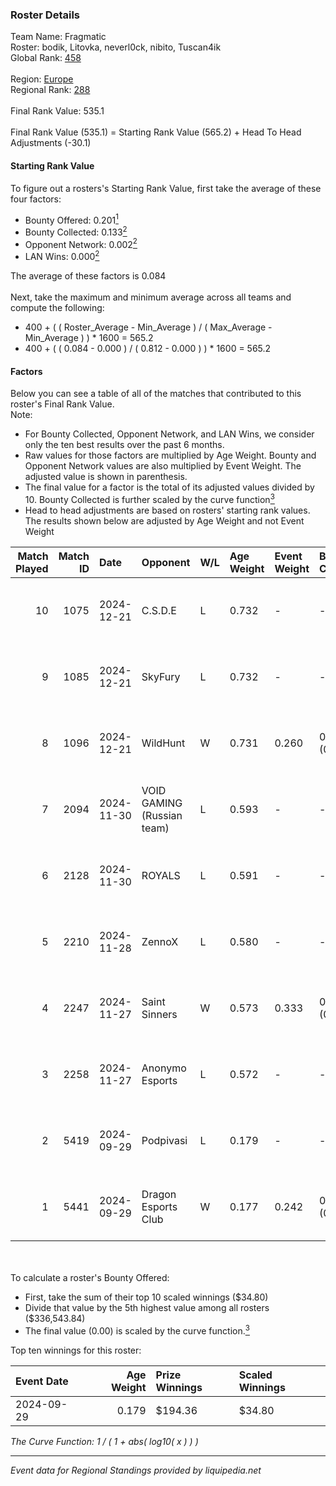 ### Roster Details<br />
Team Name: Fragmatic<br />
Roster: bodik, Litovka, neverl0ck, nibito, Tuscan4ik<br />
Global Rank: [458](../../standings_global_2025_03_01.md)<br />
<br />
Region: [Europe]( ../../standings_europe_2025_03_01.md)<br />
Regional Rank: [288]( ../../standings_europe_2025_03_01.md)<br />
<br />
Final Rank Value:  535.1<br />
<br />
Final Rank Value (535.1) = Starting Rank Value (565.2) + Head To Head Adjustments (-30.1)<br />

#### Starting Rank Value<br />
To figure out a rosters's Starting Rank Value, first take the average of these four factors:<br />
- Bounty Offered: 0.201[<sup>1</sup>](#table2)
- Bounty Collected: 0.133[<sup>2</sup>](#table1)
- Opponent Network: 0.002[<sup>2</sup>](#table1)
- LAN Wins: 0.000[<sup>2</sup>](#table1)

The average of these factors is 0.084<br />
<br />
Next, take the maximum and minimum average across all teams and compute the following:<br />
- 400 + ( ( Roster_Average - Min_Average ) / ( Max_Average - Min_Average ) ) * 1600 = 565.2
- 400 + ( ( 0.084 - 0.000 ) / ( 0.812 - 0.000 ) ) * 1600 = 565.2


#### Factors<br />
Below you can see a table of all of the matches that contributed to this roster's Final Rank Value.<br />
Note:<br />

- For Bounty Collected, Opponent Network, and LAN Wins, we consider only the ten best results over the past 6 months.
- Raw values for those factors are multiplied by Age Weight. Bounty and Opponent Network values are also multiplied by Event Weight. The adjusted value is shown in parenthesis.
- The final value for a factor is the total of its adjusted values divided by 10. Bounty Collected is further scaled by the curve function[<sup>3</sup>](#curveFunction)
- Head to head adjustments are based on rosters' starting rank values. The results shown below are adjusted by Age Weight and not Event Weight
<span id="table1"></span><br />


| Match Played | Match ID | Date       | Opponent                   | W/L | Age Weight | Event Weight | Bounty Collected | Opponent Network | LAN Wins  | H2H Adj. | Roster                                       |
| -: | -: | :- | :- | :- | :- | :- | :- | :- | :- | -: | :- |
|           10 |     1075 | 2024-12-21 | C.S.D.E                    | L   | 0.732      | -            | -                | -                | -         |    -7.36 | bodik, Litovka, neverl0ck, nibito, Tuscan4ik |
|            9 |     1085 | 2024-12-21 | SkyFury                    | L   | 0.732      | -            | -                | -                | -         |    -8.08 | bodik, Litovka, neverl0ck, nibito, Tuscan4ik |
|            8 |     1096 | 2024-12-21 | WildHunt                   | W   | 0.731      | 0.260        | 0.000 (0.000)    | 0.038 (0.007)    | 0 (0.000) |     6.98 | bodik, Litovka, neverl0ck, nibito, Tuscan4ik |
|            7 |     2094 | 2024-11-30 | VOID GAMING (Russian team) | L   | 0.593      | -            | -                | -                | -         |   -11.91 | bodik, Litovka, t3zisswes, Tuscan4ik, xxlafy |
|            6 |     2128 | 2024-11-30 | ROYALS                     | L   | 0.591      | -            | -                | -                | -         |    -6.15 | bodik, Litovka, t3zisswes, Tuscan4ik, xxlafy |
|            5 |     2210 | 2024-11-28 | ZennoX                     | L   | 0.580      | -            | -                | -                | -         |    -7.38 | bodik, Litovka, t3zisswes, Tuscan4ik, xxlafy |
|            4 |     2247 | 2024-11-27 | Saint Sinners              | W   | 0.573      | 0.333        | 0.000 (0.000)    | 0.066 (0.013)    | 0 (0.000) |     7.08 | bodik, Litovka, t3zisswes, Tuscan4ik, xxlafy |
|            3 |     2258 | 2024-11-27 | Anonymo Esports            | L   | 0.572      | -            | -                | -                | -         |    -3.23 | bodik, Litovka, t3zisswes, Tuscan4ik, xxlafy |
|            2 |     5419 | 2024-09-29 | Podpivasi                  | L   | 0.179      | -            | -                | -                | -         |    -2.75 | bodik, Litovka, mattloo, shiny, Tuscan4ik    |
|            1 |     5441 | 2024-09-29 | Dragon Esports Club        | W   | 0.177      | 0.242        | 0.000 (0.000)    | 0.002 (0.000)    | 0 (0.000) |     2.73 | bodik, Litovka, mattloo, shiny, Tuscan4ik    |

<br />
<span id="table2"></span><br />
To calculate a roster's Bounty Offered:<br />

- First, take the sum of their top 10 scaled winnings ($34.80)
- Divide that value by the 5th highest value among all rosters ($336,543.84)
- The final value (0.00) is scaled by the curve function.[<sup>3</sup>](#curveFunction)

Top ten winnings for this roster:<br />

| Event Date | Age Weight | Prize Winnings | Scaled Winnings |
| :- | -: | :- | :- |
| 2024-09-29 |      0.179 | $194.36        | $34.80          |


<span id="curveFunction"></span>_The Curve Function: 1 / ( 1 + abs( log10( x ) ) )_<br />

---
_Event data for Regional Standings provided by liquipedia.net_<br />
